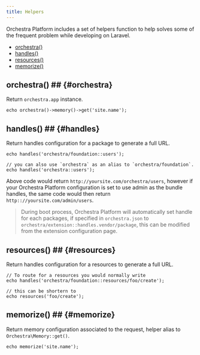 ```yaml
---
title: Helpers
---
```


Orchestra Platform includes a set of helpers function to help solves some of the frequent problem while developing on Laravel.

* [orchestra()](#orchestra)
* [handles()](#handles)
* [resources()](#resources)
* [memorize()](#memorize)

## orchestra() ## {#orchestra}

Return `orchestra.app` instance.

	echo orchestra()->memory()->get('site.name');

## handles() ## {#handles}

Return handles configuration for a package to generate a full URL.

	echo handles('orchestra/foundation::users');

	// you can also use `orchestra` as an alias to `orchestra/foundation`.
	echo handles('orchestra::users');


Above code would return `http://yoursite.com/orchestra/users`, however if your Orchestra Platform configuration is set to use admin as the bundle handles, the same code would then return `http:://yoursite.com/admin/users`.

> During boot process, Orchestra Platform will automatically set handle for each packages, if specified in `orchestra.json` to `orchestra/extension::handles.vendor/package`, this can be modified from the extension configuration page.

## resources() ## {#resources}

Return handles configuration for a resources to generate a full URL.

	// To route for a resources you would normally write
	echo handles('orchestra/foundation::resources/foo/create');

	// this can be shortern to
	echo resources('foo/create');

## memorize() ## {#memorize}

Return memory configuration associated to the request, helper alias to `Orchestra\Memory::get()`.

	echo memorize('site.name');

